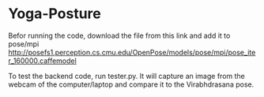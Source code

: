 # Yoga-Posture

Befor running the code, download the file from this link and add it to pose/mpi
http://posefs1.perception.cs.cmu.edu/OpenPose/models/pose/mpi/pose_iter_160000.caffemodel

To test the backend code, run tester.py. It will capture an image from the webcam of the computer/laptop and compare it to the Virabhdrasana pose.
